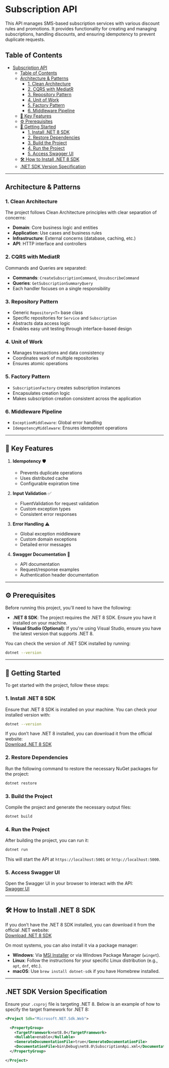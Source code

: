 # Subscription API

This API manages SMS-based subscription services with various discount rules and promotions. It provides functionality for creating and managing subscriptions, handling discounts, and ensuring idempotency to prevent duplicate requests.


## Table of Contents

- [Subscription API](#subscription-api)
  - [Table of Contents](#table-of-contents)
  - [Architecture \& Patterns](#architecture--patterns)
    - [1. Clean Architecture](#1-clean-architecture)
    - [2. CQRS with MediatR](#2-cqrs-with-mediatr)
    - [3. Repository Pattern](#3-repository-pattern)
    - [4. Unit of Work](#4-unit-of-work)
    - [5. Factory Pattern](#5-factory-pattern)
    - [6. Middleware Pipeline](#6-middleware-pipeline)
  - [🔑 Key Features](#-key-features)
  - [⚙️ Prerequisites](#️-prerequisites)
  - [🚀 Getting Started](#-getting-started)
    - [1. Install .NET 8 SDK](#1-install-net-8-sdk)
    - [2. Restore Dependencies](#2-restore-dependencies)
    - [3. Build the Project](#3-build-the-project)
    - [4. Run the Project](#4-run-the-project)
    - [5. Access Swagger UI](#5-access-swagger-ui)
  - [🛠️ How to Install .NET 8 SDK](#️-how-to-install-net-8-sdk)
  - [.NET SDK Version Specification](#net-sdk-version-specification)

---

## Architecture & Patterns

### 1. Clean Architecture
The project follows Clean Architecture principles with clear separation of concerns:
- **Domain**: Core business logic and entities
- **Application**: Use cases and business rules
- **Infrastructure**: External concerns (database, caching, etc.)
- **API**: HTTP interface and controllers

### 2. CQRS with MediatR
Commands and Queries are separated:
- **Commands**: `CreateSubscriptionCommand`, `UnsubscribeCommand`
- **Queries**: `GetSubscriptionSummaryQuery`
- Each handler focuses on a single responsibility

### 3. Repository Pattern
- Generic `Repository<T>` base class
- Specific repositories for `Service` and `Subscription`
- Abstracts data access logic
- Enables easy unit testing through interface-based design

### 4. Unit of Work
- Manages transactions and data consistency
- Coordinates work of multiple repositories
- Ensures atomic operations

### 5. Factory Pattern
- `SubscriptionFactory` creates subscription instances
- Encapsulates creation logic
- Makes subscription creation consistent across the application

### 6. Middleware Pipeline
- `ExceptionMiddleware`: Global error handling
- `IdempotencyMiddleware`: Ensures idempotent operations

---

## 🔑 Key Features

1. **Idempotency** 🛡️  
   - Prevents duplicate operations  
   - Uses distributed cache  
   - Configurable expiration time  

2. **Input Validation** ✅  
   - FluentValidation for request validation  
   - Custom exception types  
   - Consistent error responses  

3. **Error Handling** ⚠️  
   - Global exception middleware  
   - Custom domain exceptions  
   - Detailed error messages  

4. **Swagger Documentation** 📜  
   - API documentation  
   - Request/response examples  
   - Authentication header documentation  

---

## ⚙️ Prerequisites

Before running this project, you'll need to have the following:

- **.NET 8 SDK**: The project requires the .NET 8 SDK. Ensure you have it installed on your machine.
- **Visual Studio (Optional)**: If you're using Visual Studio, ensure you have the latest version that supports .NET 8.

You can check the version of .NET SDK installed by running:
```bash
dotnet --version
```

---

## 🚀 Getting Started

To get started with the project, follow these steps:

### 1. Install .NET 8 SDK  
Ensure that .NET 8 SDK is installed on your machine. You can check your installed version with:
```bash
dotnet --version
```

If you don’t have .NET 8 installed, you can download it from the official website:  
[Download .NET 8 SDK](https://dotnet.microsoft.com/download/dotnet)

### 2. Restore Dependencies  
Run the following command to restore the necessary NuGet packages for the project:
```bash
dotnet restore
```

### 3. Build the Project  
Compile the project and generate the necessary output files:
```bash
dotnet build
```

### 4. Run the Project  
After building the project, you can run it:
```bash
dotnet run
```
This will start the API at `https://localhost:5001` or `http://localhost:5000`.

### 5. Access Swagger UI  
Open the Swagger UI in your browser to interact with the API:  
[Swagger UI](https://localhost:5001/swagger)

---

## 🛠️ How to Install .NET 8 SDK

If you don’t have the .NET 8 SDK installed, you can download it from the official .NET website:  
[Download .NET 8 SDK](https://dotnet.microsoft.com/download/dotnet)

On most systems, you can also install it via a package manager:
- **Windows**: Via [MSI Installer](https://dotnet.microsoft.com/download/dotnet) or via Windows Package Manager (`winget`).
- **Linux**: Follow the instructions for your specific Linux distribution (e.g., `apt`, `dnf`, etc.).
- **macOS**: Use `brew install dotnet-sdk` if you have Homebrew installed.

---

## .NET SDK Version Specification

Ensure your `.csproj` file is targeting .NET 8. Below is an example of how to specify the target framework for .NET 8:

```xml
<Project Sdk="Microsoft.NET.Sdk.Web">

  <PropertyGroup>
    <TargetFramework>net8.0</TargetFramework>
    <Nullable>enable</Nullable>
    <GenerateDocumentationFile>true</GenerateDocumentationFile>
    <DocumentationFile>bin\Debug\net8.0\SubscriptionApi.xml</DocumentationFile>
  </PropertyGroup>

</Project>
```